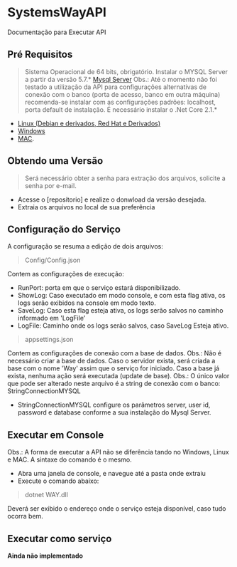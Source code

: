 # SystemsWayAPI
Documentação para Executar API

## Pré Requisitos

> Sistema Operacional de 64 bits, obrigatório.
> Instalar o MYSQL Server a partir da versão 5.7.* [Mysql Server](https://dev.mysql.com/downloads/mysql/)
Obs.: Até o momento não foi testado a utilização da API para configurações alternativas de conexão com o banco (porta de acesso, banco em outra máquina) recomenda-se instalar com as configurações padrões: localhost, porta default de instalação.
> É necessário instalar o .Net Core 2.1.*
* [Linux (Debian e derivados, Red Hat e Derivados)](https://docs.microsoft.com/pt-br/dotnet/core/linux-prerequisites?tabs=netcore2x)
* [Windows](https://www.microsoft.com/net/download/thank-you/dotnet-sdk-2.1.4-windows-x64-installer)
* [MAC](https://docs.microsoft.com/pt-br/dotnet/core/macos-prerequisites?tabs=netcore2x).

## Obtendo uma Versão

> Será necessário obter a senha para extração dos arquivos, solicite a senha por e-mail.

* Acesse o [reposítorio] e realize o donwload da versão desejada.
* Extraia os arquivos no local de sua preferência

## Configuração do Serviço

A configuração se resuma a edição de dois arquivos:

> Config/Config.json

Contem as configurações de execução:
* RunPort: porta em que o serviço estará disponibilizado.
* ShowLog: Caso executado em modo console, e com esta flag ativa, os logs serão exibidos na console em modo texto.
* SaveLog: Caso esta flag esteja ativa, os logs serão salvos no caminho informado em 'LogFile'
* LogFile: Caminho onde os logs serão salvos, caso SaveLog Esteja ativo.

> appsettings.json

Contem as configurações de conexão com a base de dados.
Obs.: Não é necessário criar a base de dados. Caso o servidor exista, será criada a base com o nome 'Way' assim que o serviço for iniciado. Caso a base já exista, nenhuma ação será executada (update de base).
Obs.: O único valor que pode ser alterado neste arquivo é a string de conexão com o banco: StringConnectionMYSQL

* StringConnectionMYSQL configure os parâmetros server, user id, password e database conforme a sua instalação do Mysql Server.

## Executar em Console 

Obs.: A forma de executar a API não se diferência tando no Windows, Linux e MAC. A sintaxe do comando é o mesmo.
* Abra uma janela de console, e navegue até a pasta onde extraiu
* Execute o comando abaixo:

> dotnet WAY.dll

Deverá ser exibido o endereço onde o serviço esteja disponível, caso tudo ocorra bem.

## Executar como serviço

**Ainda não implementado**
